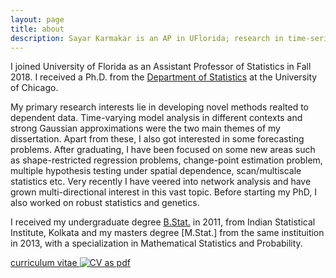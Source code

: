 ```yaml
---
layout: page
title: about
description: Sayar Karmakar is an AP in UFlorida; research in time-series analysis
---
```


I joined University of Florida as an Assistant Professor of Statistics in Fall 2018. I received a Ph.D. from the
[Department of Statistics](http://www.galton.uchicago.edu)
at the University of Chicago. 

My primary research interests lie in developing novel methods realted to dependent data. Time-varying model analysis in different contexts and strong Gaussian approximations were the two main themes of my dissertation. Apart from these, I also got interested in some forecasting problems. After graduating, I have been focused on some new areas such as shape-restricted regression problems, change-point estimation problem, multiple hypothesis testing under spatial dependence, scan/multiscale statistics etc. Very recently I have veered into network analysis and have grown multi-directional interest in this vast topic. Before starting my PhD, I also worked on robust statistics and genetics. 

I received my undergraduate degree [B.Stat.](http://www.isical.ac.in/)
in 2011, from Indian Statistical Institute, Kolkata and my masters degree [M.Stat.] from the same instituition in 2013, with a specialization in Mathematical Statistics and Probability.

[curriculum vitae ![CV as pdf](icons16/pdf-icon.png)](../publications/CVSayarApr102019.pdf)
